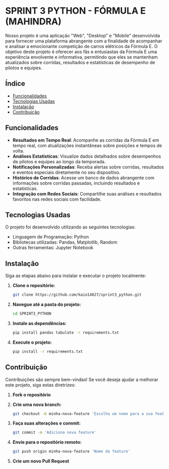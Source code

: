 # SPRINT 3 PYTHON - FÓRMULA E (MAHINDRA)

Nosso projeto é uma aplicação "Web", "Desktop" e "Mobile" desenvolvida para fornecer uma plataforma abrangente com a finalidade de acompanhar e analisar a emocionante competição de carros elétricos da Fórmula E. O objetivo deste projeto é oferecer aos fãs e entusiastas da Fórmula E uma experiência envolvente e informativa, permitindo que eles se mantenham atualizados sobre corridas, resultados e estatísticas de desempenho de pilotos e equipes.

## Índice
- [Funcionalidades](#funcionalidades)
- [Tecnologias Usadas](#tecnologias-usadas)
- [Instalação](#instalação)
- [Contribuição](#contribuição)

## Funcionalidades
- **Resultados em Tempo Real**: Acompanhe as corridas da Fórmula E em tempo real, com atualizações instantâneas sobre posições e tempos de volta.
- **Análises Estatísticas**: Visualize dados detalhados sobre desempenhos de pilotos e equipes ao longo da temporada.
- **Notificações Personalizadas**: Receba alertas sobre corridas, resultados e eventos especiais diretamente no seu dispositivo.
- **Histórico de Corridas**: Acesse um banco de dados abrangente com informações sobre corridas passadas, incluindo resultados e estatísticas.
- **Integração com Redes Sociais**: Compartilhe suas análises e resultados favoritos nas redes sociais com facilidade.
  
## Tecnologias Usadas

O projeto foi desenvolvido utilizando as seguintes tecnologias:

- Linguagem de Programação: Python
- Bibliotecas utilizadas: Pandas, Matplotlib, Random
- Outras ferramentas: Jupyter Notebook

## Instalação

Siga as etapas abaixo para instalar e executar o projeto localmente:

1. **Clone o repositório:**
   ```bash
   git clone https://github.com/kaio14827/sprint3_python.git
   
2. **Navegue até a pasta do projeto:**
   ```bash
   cd SPRINT3_PYTHON
   
3. **Instale as dependências:**
   ```bash
   pip install pandas tabulate -r requirements.txt

4. **Execute o projeto:**
   ```bash
   pip install -r requirements.txt
   
## Contribuição

Contribuições são sempre bem-vindas! Se você deseja ajudar a melhorar este projeto, siga estas diretrizes:

1. **Fork o repositório** 

2. **Crie uma nova branch:** 
   ```bash
   git checkout -b minha-nova-feature 'Escolha um nome para a sua feature'

3. **Faça suas alterações e commit:**
   ```bash
   git commit -m 'Adiciona nova feature'

4. **Envie para o repositório remoto:**
   ```bash
   git push origin minha-nova-feature 'Nome da feature'

5. **Crie um novo Pull Request**
